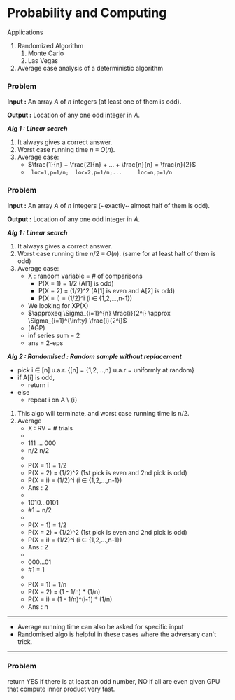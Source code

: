 # Probability and Computing

Applications
1. Randomized Algorithm 
   1. Monte Carlo
   2. Las Vegas
2. Average case analysis of a deterministic algorithm

### Problem
**Input :** An array $A$ of $n$ integers (at least one of them is odd).

**Output :** Location of any one odd integer in $A$.

***Alg 1 : Linear search*** 
1. It always gives a correct answer.
2. Worst case running time $n$ $\equiv$ $O(n)$.
3. Average case:
    - $\frac{1}{n} + \frac{2}{n} + ... + \frac{n}{n}  = \frac{n}{2}$
    - `  loc=1,p=1/n;  loc=2,p=1/n;...     loc=n,p=1/n  `

### Problem
**Input :** An array $A$ of $n$ integers (~exactly~ almost half of them is odd).

**Output :** Location of any one odd integer in $A$.

***Alg 1 : Linear search*** 
1. It always gives a correct answer.
2. Worst case running time $n/2$ $\equiv$ $O(n)$. (same for at least half of them is odd)
3. Average case:
    - X : random variable = # of comparisons
      - P(X = 1) = 1/2        (A[1] is odd)
      - P(X = 2) = (1/2)^2    (A[1] is even and A[2] is odd)
      - P(X = i) = (1/2)^i    (i $\in$ {1,2,...,n-1})
    - We looking for XP(X)
    - $\approxeq \Sigma_{i=1}^{n} \frac{i}{2^i}  \approx \Sigma_{i=1}^{\infty} \frac{i}{2^i}$
    - (AGP) 
    - inf series sum = 2
    - ans = 2-eps

***Alg 2 : Randomised : Random sample without replacement*** 
   - pick i $\in$ [n] u.a.r.     {[n] = {1,2,...,n}  u.a.r = uniformly at random}
   - if A[i] is odd, 
     - return i
   - else
     - repeat i on A $\setminus$ {i}
1. This algo will terminate, and worst case running time is n/2.
2. Average
    - X : RV = # trials
    - 
    - 111 ... 000
    - n/2     n/2
    - 
    - P(X = 1) = 1/2
    - P(X = 2) = (1/2)^2    (1st pick is even and 2nd pick is odd)
    - P(X = i) = (1/2)^i    (i $\in$ {1,2,...,n-1})
    - Ans : 2
    - 
    - 1010...0101
    - #1 = n/2
    - 
    - P(X = 1) = 1/2
    - P(X = 2) = (1/2)^2    (1st pick is even and 2nd pick is odd)
    - P(X = i) = (1/2)^i    (i $\in$ {1,2,...,n-1})
    - Ans : 2
    - 
    - 000...01
    - #1 = 1
    - 
    - P(X = 1) = 1/n
    - P(X = 2) = (1 - 1/n) * (1/n)
    - P(X = i) = (1 - 1/n)^(i-1) * (1/n)
    - Ans : n
-----
* Average running time can also be asked for specific input
* Randomised algo is helpful in these cases where the adversary can't trick.
-----
### Problem
return YES if there is at least an odd number, NO if all are even
given GPU that compute inner product very fast.